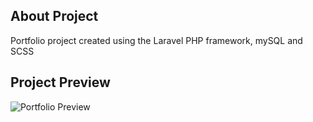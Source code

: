 
## About Project

Portfolio project created using the Laravel PHP framework, mySQL and SCSS

## Project Preview

<img src="http://www.riccardonestola.com/wp-content/uploads/2023/02/preview.png" alt="Portfolio Preview">